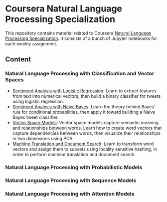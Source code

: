 # Coursera Natural Language Processing Specialization

This repository contains material related to Coursera [Natural Language Processing Specialization](https://www.coursera.org/specializations/natural-language-processing). It consists of a bunch of Jupyter notebooks for each weekly assignment.

## Content

### Natural Language Processing with Classification and Vector Spaces

* [Sentiment Analysis with Logistic Regression](https://github.com/naderabdalghani/coursera-natural-language-processing-specialization/tree/main/1.%20Natural%20Language%20Processing%20with%20Classification%20and%20Vector%20Spaces/Week1): Learn to extract features from text into numerical vectors, then build a binary classifier for tweets using logistic regression.
* [Sentiment Analysis with Naïve Bayes](https://github.com/naderabdalghani/coursera-natural-language-processing-specialization/tree/main/1.%20Natural%20Language%20Processing%20with%20Classification%20and%20Vector%20Spaces/Week2): Learn the theory behind Bayes' rule for conditional probabilities, then apply it toward building a Naive Bayes tweet classifier.
* [Vector Space Models](https://github.com/naderabdalghani/coursera-natural-language-processing-specialization/tree/main/1.%20Natural%20Language%20Processing%20with%20Classification%20and%20Vector%20Spaces/Week3): Vector space models capture semantic meaning and relationships between words. Learn how to create word vectors that capture dependencies between words, then visualize their relationships in two dimensions using PCA.
* [Machine Translation and Document Search](https://github.com/naderabdalghani/coursera-natural-language-processing-specialization/tree/main/1.%20Natural%20Language%20Processing%20with%20Classification%20and%20Vector%20Spaces/Week4): Learn to transform word vectors and assign them to subsets using locality sensitive hashing, in order to perform machine translation and document search.

### Natural Language Processing with Probabilistic Models

### Natural Language Processing with Sequence Models

### Natural Language Processing with Attention Models
